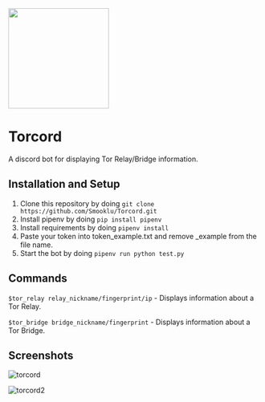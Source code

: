 <img src="https://user-images.githubusercontent.com/37220586/148496621-3658d12a-db4f-466d-9d11-cc12851aebf0.png" width=200 height=200>

# Torcord

A discord bot for displaying Tor Relay/Bridge information.

## Installation and Setup
1. Clone this repository by doing `git clone https://github.com/Smooklu/Torcord.git`
2. Install pipenv by doing `pip install pipenv`
3. Install requirements by doing `pipenv install`
4. Paste your token into token_example.txt and remove _example from the file name.
5. Start the bot by doing `pipenv run python test.py`

## Commands
`$tor_relay relay_nickname/fingerprint/ip` - Displays information about a Tor Relay.

`$tor_bridge bridge_nickname/fingerprint` - Displays information about a Tor Bridge.

## Screenshots

![torcord](https://user-images.githubusercontent.com/37220586/149017873-564c9cee-51fd-4cca-bfd0-ac57f461b7ca.png)

![torcord2](https://user-images.githubusercontent.com/37220586/149019436-a5d2e637-aef8-43dc-bf67-f9d8fa26d804.png)
